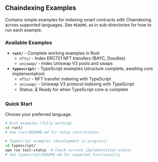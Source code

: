 ## Chaindexing Examples

Contains simple examples for indexing smart contracts with Chaindexing across supported
languages. See `README.md` in sub-directories for how to run each example.

### Available Examples

- **`rust/`** - Complete working examples in Rust
  - `nfts/` - Index ERC721 NFT transfers (BAYC, Doodles)
  - `uniswap/` - Index Uniswap V3 pools and swaps
- **`typescript/`** - TypeScript examples (structure complete, awaiting core implementation)
  - `nfts/` - NFT transfer indexing with TypeScript
  - `uniswap/` - Uniswap V3 protocol indexing with TypeScript
  - Status: ⏳ Ready for when TypeScript core is complete

### Quick Start

Choose your preferred language:

```bash
# Rust examples (fully working)
cd rust/
# See rust/README.md for setup instructions

# TypeScript examples (development in progress)
cd typescript/
npm run test-status  # Check current implementation status
# See typescript/README.md for expected functionality
```
